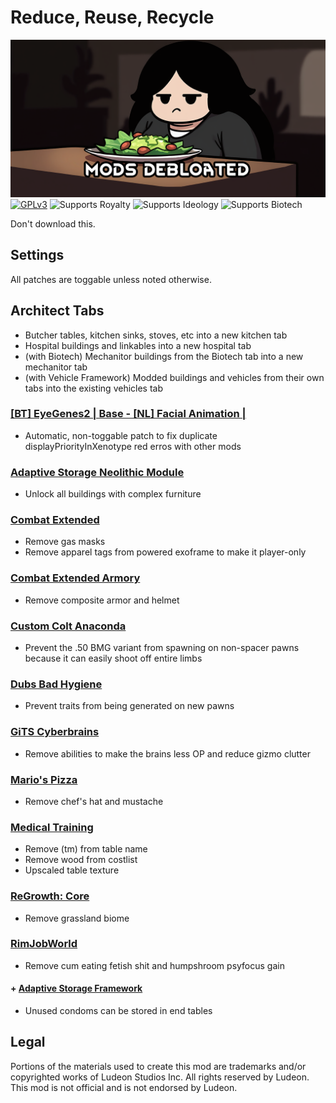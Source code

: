 <!--[![GPLv3][badge-license]](https://www.gnu.org/licenses/gpl-3.0) -->
[badge-license]: https://img.shields.io/badge/License-GPLv3-lightgray
<!--![Supports Royalty][badge-dlc-royalty] supports Royalty DLC-->
[badge-dlc-royalty]: https://img.shields.io/badge/DLC-Royalty-gold
<!--![Supports Ideology][badge-dlc-ideology] supports Ideology DLC-->
[badge-dlc-ideology]: https://img.shields.io/badge/DLC-Ideology-indianred
<!--![Supports Biotech][badge-dlc-biotech] supports Biotech DLC-->
[badge-dlc-biotech]: https://img.shields.io/badge/DLC-Biotech-mediumturquoise
<!--![Supports Anomaly][badge-dlc-anomaly] supports Anomaly DLC-->
[badge-dlc-anomaly]: https://img.shields.io/badge/DLC-Anomaly-darkseagreen

# Reduce, Reuse, Recycle
![](About/Preview.png)\
[![GPLv3][badge-license]](https://www.gnu.org/licenses/gpl-3.0) ![Supports Royalty][badge-dlc-royalty] ![Supports Ideology][badge-dlc-ideology] ![Supports Biotech][badge-dlc-biotech]

Don't download this.

## Settings
All patches are toggable unless noted otherwise.

## Architect Tabs
- Butcher tables, kitchen sinks, stoves, etc into a new kitchen tab
- Hospital buildings and linkables into a new hospital tab
- (with Biotech) Mechanitor buildings from the Biotech tab into a new mechanitor tab
- (with Vehicle Framework) Modded buildings and vehicles from their own tabs into the existing vehicles tab

### [[BT] EyeGenes2 | Base - [NL] Facial Animation |](https://steamcommunity.com/sharedfiles/filedetails/?id=2898151329)
- Automatic, non-toggable patch to fix duplicate displayPriorityInXenotype red erros with other mods

### [Adaptive Storage Neolithic Module](https://steamcommunity.com/sharedfiles/filedetails/?id=3033901895)
- Unlock all buildings with complex furniture

### [Combat Extended](https://steamcommunity.com/workshop/filedetails/?id=2890901044)
- Remove gas masks
- Remove apparel tags from powered exoframe to make it player-only

### [Combat Extended Armory](https://steamcommunity.com/sharedfiles/filedetails/?id=2911110083)
- Remove composite armor and helmet

### [Custom Colt Anaconda](https://steamcommunity.com/sharedfiles/filedetails/?id=2437436419)
- Prevent the .50 BMG variant from spawning on non-spacer pawns because it can easily shoot off entire limbs

### [Dubs Bad Hygiene](https://steamcommunity.com/sharedfiles/filedetails/?id=836308268)
- Prevent traits from being generated on new pawns

### [GiTS Cyberbrains](https://steamcommunity.com/sharedfiles/filedetails/?id=3272114598)
- Remove abilities to make the brains less OP and reduce gizmo clutter

### [Mario's Pizza](https://steamcommunity.com/sharedfiles/filedetails/?id=3226188356)
- Remove chef's hat and mustache

### [Medical Training](https://steamcommunity.com/sharedfiles/filedetails/?id=1214615921)
- Remove (tm) from table name
- Remove wood from costlist
- Upscaled table texture

### [ReGrowth: Core](https://steamcommunity.com/workshop/filedetails/?id=2260097569)
- Remove grassland biome

### [RimJobWorld](https://gitgud.io/Ed86/rjw)
- Remove cum eating fetish shit and humpshroom psyfocus gain

#### + [Adaptive Storage Framework](https://steamcommunity.com/workshop/filedetails/?id=3033901359)
- Unused condoms can be stored in end tables

## Legal
Portions of the materials used to create this mod are trademarks and/or copyrighted works of Ludeon Studios Inc. All rights reserved by Ludeon. This mod is not official and is not endorsed by Ludeon.
